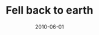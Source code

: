 ---
layout: base.njk
title : 'Fell back to earth' 
view_title : 'Fell back to earth' 
year : '2010' 
date : '2010-06-01' 
img_file : '/drawing/fellbacktoearth.png' 
html_file : 'fellbacktoearth' 
next_html : 'ohgoodiwasafraidweweregoingtotalk.html' 
year_order : '88' 
permalink : "title/{{html_file}}.html"
---